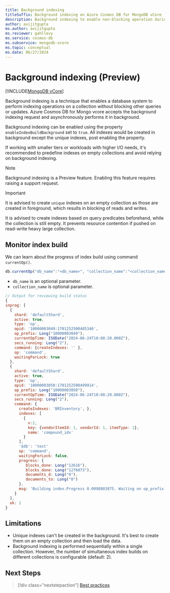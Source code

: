 ```yaml
---
title: Background indexing
titleSuffix: Background indexing on Azure Cosmos DB for MongoDB vCore
description: Background indexing to enable non-blocking operation during index creation
author: avijitgupta
ms.author: avijitgupta
ms.reviewer: gahllevy
ms.service: cosmos-db
ms.subservice: mongodb-vcore
ms.topic: conceptual
ms.date: 06/27/2024
---
```


# Background indexing (Preview)

[!INCLUDE[MongoDB vCore](~/reusable-content/ce-skilling/azure/includes/cosmos-db/includes/appliesto-mongodb-vcore.md)]

Background indexing is a technique that enables a database system to perform indexing operations on a collection without blocking other queries or updates. Azure Cosmos DB for Mongo vcore accepts the background indexing request and asynchronously performs it in background.

Background indexing can be enabled using the property `enableIndexBuildBackground` set to `true`. All indexes would be created in background except the unique indexes, post enabling the property.

If working with smaller tiers or workloads with higher I/O needs, it's recommended to predefine indexes on empty collections and avoid relying on background indexing.

> [!NOTE]
> Background indexing is a Preview feature. Enabling this feature requires raising a support request.

> [!IMPORTANT]
> It is advised to create `unique` indexes on an empty collection as those are created in foreground, which results in blocking of reads and writes.
>
> It is advised to create indexes based on query predicates beforehand, while the collection is still empty. It prevents resource contention if pushed on read-write heavy large collection.

## Monitor index build

We can learn about the progress of index build using command `currentOp()`.

```javascript
db.currentOp("db_name":"<db_name>", "collection_name":"<collection_name>")
```

- `db_name` is an optional parameter.
- `collection_name` is optional parameter.

```javascript
// Output for reviewing build status
{
inprog: [
  {
    shard: 'defaultShard',
    active: true,
    type: 'op',
    opid: '10000003049:1701252500485346',
    op_prefix: Long("10000003049"),
    currentOpTime: ISODate("2024-06-24T10:08:20.000Z"),
    secs_running: Long("2"),
    command: {createIndexes: '' },
    op: 'command',
    waitingForLock: true
  },
  {
    shard: 'defaultShard',
    active: true,
    type: 'op',
    opid: '10000003050:1701252500499914',
    op_prefix: Long("10000003050"),
    currentOpTime: ISODate("2024-06-24T10:08:20.000Z"),
    secs_running: Long("2"),
    command: {
      createIndexes: 'BRInventory', },
      indexes: [
        {
          v:2,
          key: {vendorItemId: 1, vendorId: 1, itemType: 1},
          name: 'compound_idx'
        }
      ],
      '$db': 'test'
      op: 'command',
      waitingForLock: false,
      progress: {
         blocks_done: Long("12616"),
         blocks_done: Long("1276873"),
         documents_d: Long("0"),
         documents_to: Long("0")
      },
      msg: 'Building index.Progress 0.0098803875. Waiting on op_prefix: 10000000000.'
    }
  ],
  ok: 1
}
```

## Limitations

- Unique indexes can't be created in the background. It's best to create them on an empty collection and then load the data.
- Background indexing is performed sequentially within a single collection. However, the number of simultaneous index builds on different collections is configurable (default: 2).

## Next Steps

> [!div class="nextstepaction"]
> [Best practices](how-to-create-indexes.md)